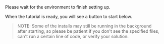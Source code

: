 Please wait for the environment to finish setting up.

When the tutorial is ready, you will see a button to start below.

> NOTE: Some of the installs may still be running in the background after starting, so please be patient if you don't see the specified files, can't run a certain line of code, or verify your solution.